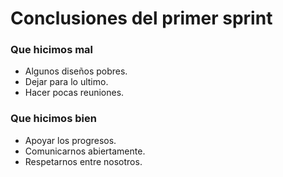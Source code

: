# Conclusiones del primer sprint
### Que hicimos mal

* Algunos diseños pobres.
* Dejar para lo ultimo.
* Hacer pocas reuniones.

### Que hicimos bien

* Apoyar los progresos.
* Comunicarnos abiertamente.
* Respetarnos entre nosotros.
